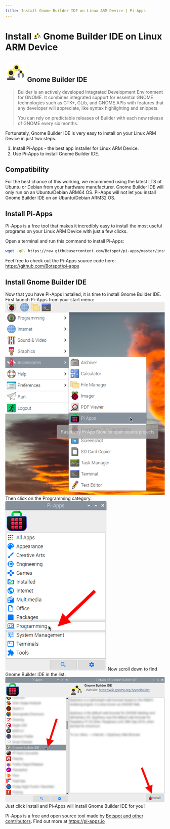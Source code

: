 ```yaml
---
title: Install Gnome Builder IDE on Linux ARM Device | Pi-Apps
---
```

<div class="simple-install-content content">

# Install <img src="/img/app-icons/Gnome Builder IDE/icon-64.png" height=24> Gnome Builder IDE on Linux ARM Device

## <img src="/img/app-icons/Gnome Builder IDE/icon-64.png"> Gnome Builder IDE
> Builder is an actively developed Integrated Development Environment for GNOME.
> It combines integrated support for essential GNOME technologies such as GTK+, GLib, and GNOME APIs with features that any developer will appreciate, like syntax highlighting and snippets.
> 
> You can rely on predictable releases of Builder with each new release of GNOME every six months.

Fortunately, Gnome Builder IDE is very easy to install on your Linux ARM Device in just two steps.
1. Install Pi-Apps - the best app installer for Linux ARM Device.
2. Use Pi-Apps to install Gnome Builder IDE.
</div>
<div class="simple-install-content content">

## Compatibility
For the best chance of this working, we recommend using the latest LTS of Ubuntu or Debian from your hardware manufacturer.
Gnome Builder IDE will only run on an Ubuntu/Debian ARM64 OS. Pi-Apps will not let you install Gnome Builder IDE on an Ubuntu/Debian ARM32 OS.
</div>
<div class="simple-install-content content">

## Install Pi-Apps

Pi-Apps is a free tool that makes it incredibly easy to install the most useful programs on your Linux ARM Device with just a few clicks.

Open a terminal and run this command to install Pi-Apps:
```bash
wget -qO- https://raw.githubusercontent.com/Botspot/pi-apps/master/install | bash
```
Feel free to check out the Pi-Apps source code here: https://github.com/Botspot/pi-apps
</div>
<div class="simple-install-content content">

## Install Gnome Builder IDE

Now that you have Pi-Apps installed, it is time to install Gnome Builder IDE.
First launch Pi-Apps from your start menu:
<img src="/img/start-menu.png">
Then click on the Programming category.
<img src="/img/category-selections/Programming.png">
Now scroll down to find Gnome Builder IDE in the list.
<img src="/img/app-icons/Gnome Builder IDE/app-selection.png">
Just click Install and Pi-Apps will install Gnome Builder IDE for you!
</div>
<div class="simple-install-content content">

Pi-Apps is a free and open source tool made by [Botspot and other contributors](/about/#contributors). Find out more at https://pi-apps.io
</div>
